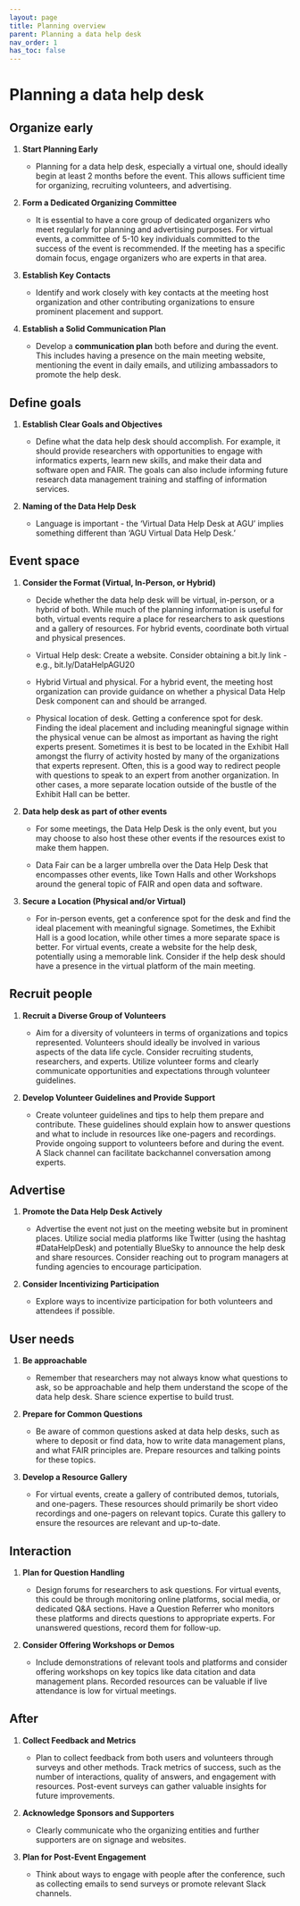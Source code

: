 ```yaml
---
layout: page
title: Planning overview
parent: Planning a data help desk
nav_order: 1
has_toc: false
---
```


# Planning a data help desk

## Organize early

<!-- prettier-ignore -->
1.  **Start Planning Early**
    -   Planning for a data help desk, especially a virtual one, should ideally
        begin at least 2 months before the event. This allows sufficient time
        for organizing, recruiting volunteers, and advertising.

1.  **Form a Dedicated Organizing Committee**
    - It is essential to have a core
    group of dedicated organizers who meet regularly for planning and
    advertising purposes. For virtual events, a committee of 5-10 key
    individuals committed to the success of the event is recommended. If the
    meeting has a specific domain focus, engage organizers who are experts in
    that area.

1.  **Establish Key Contacts**
    - Identify and work closely with key contacts at
    the meeting host organization and other contributing organizations to ensure
    prominent placement and support.

1.  **Establish a Solid Communication Plan**
    - Develop a **communication plan**
    both before and during the event. This includes having a presence on the
    main meeting website, mentioning the event in daily emails, and utilizing
    ambassadors to promote the help desk.

## Define goals

<!-- prettier-ignore -->
1.  **Establish Clear Goals and Objectives**
    -   Define what the data help desk should accomplish. For example, it should
    provide researchers with opportunities to engage with informatics experts,
    learn new skills, and make their data and software open and FAIR. The goals
    can also include informing future research data management training and
    staffing of information services.

1.  **Naming of the Data Help Desk**
    -   Language is important - the ‘Virtual Data Help Desk at AGU’ implies
        something different than ‘AGU Virtual Data Help Desk.’

## Event space

<!-- prettier-ignore -->
1.  **Consider the Format (Virtual, In-Person, or Hybrid)**
    -   Decide whether the data help desk will be virtual, in-person, or a
        hybrid of both. While much of the planning information is useful for
        both, virtual events require a place for researchers to ask questions
        and a gallery of resources. For hybrid events, coordinate both virtual
        and physical presences.

    -   Virtual Help desk: Create a website. Consider obtaining a bit.ly link -
        e.g., bit.ly/DataHelpAGU20

    -   Hybrid Virtual and physical. For a hybrid event, the meeting host
        organization can provide guidance on whether a physical Data Help Desk
        component can and should be arranged.

    -   Physical location of desk. Getting a conference spot for desk. Finding
        the ideal placement and including meaningful signage within the physical
        venue can be almost as important as having the right experts present.
        Sometimes it is best to be located in the Exhibit Hall amongst the
        flurry of activity hosted by many of the organizations that experts
        represent. Often, this is a good way to redirect people with questions
        to speak to an expert from another organization. In other cases, a more
        separate location outside of the bustle of the Exhibit Hall can be
        better.

1.  **Data help desk as part of other events**
    -   For some meetings, the Data Help Desk is the only event, but you may
        choose to also host these other events if the resources exist to make
        them happen.

    - Data Fair can be a larger umbrella over the Data Help Desk that encompasses other events, like Town Halls and other Workshops around the general topic of FAIR and open data and software.

1.  **Secure a Location (Physical and/or Virtual)**
    -   For in-person events, get a conference spot for the desk and find the
        ideal placement with meaningful signage. Sometimes, the Exhibit Hall is
        a good location, while other times a more separate space is better. For
        virtual events, create a website for the help desk, potentially using a
        memorable link. Consider if the help desk should have a presence in the
        virtual platform of the main meeting.

## Recruit people

<!-- prettier-ignore -->
1.  **Recruit a Diverse Group of Volunteers**
    -   Aim for a diversity of volunteers in terms of organizations and topics
        represented. Volunteers should ideally be involved in various aspects of
        the data life cycle. Consider recruiting students, researchers, and
        experts. Utilize volunteer forms and clearly communicate opportunities
        and expectations through volunteer guidelines.

1.  **Develop Volunteer Guidelines and Provide Support**
    -   Create volunteer guidelines and tips to help them prepare and
        contribute. These guidelines should explain how to answer questions and
        what to include in resources like one-pagers and recordings. Provide
        ongoing support to volunteers before and during the event. A Slack
        channel can facilitate backchannel conversation among experts.

## Advertise

<!-- prettier-ignore -->
1.  **Promote the Data Help Desk Actively**
    -   Advertise the event not just on the meeting website but in prominent
        places. Utilize social media platforms like Twitter (using the hashtag
        #DataHelpDesk) and potentially BlueSky to announce the help desk and
        share resources. Consider reaching out to program managers at funding
        agencies to encourage participation.

1.  **Consider Incentivizing Participation**
    -   Explore ways to incentivize participation for both volunteers and
        attendees if possible.

## User needs

<!-- prettier-ignore -->
1.  **Be approachable**
    -   Remember that researchers may not always know what questions to ask, so
        be approachable and help them understand the scope of the data help
        desk. Share science expertise to build trust.

1.  **Prepare for Common Questions**
    -   Be aware of common questions asked at data help desks, such as where to
        deposit or find data, how to write data management plans, and what FAIR
        principles are. Prepare resources and talking points for these topics.

1.  **Develop a Resource Gallery**
    -   For virtual events, create a gallery of contributed demos, tutorials,
        and one-pagers. These resources should primarily be short video
        recordings and one-pagers on relevant topics. Curate this gallery to
        ensure the resources are relevant and up-to-date.

## Interaction

<!-- prettier-ignore -->
1.  **Plan for Question Handling**
    - Design forums for researchers to ask
    questions. For virtual events, this could be through monitoring online
    platforms, social media, or dedicated Q&A sections. Have a Question Referrer
    who monitors these platforms and directs questions to appropriate experts.
    For unanswered questions, record them for follow-up.

1.  **Consider Offering Workshops or Demos**
    - Include demonstrations of relevant
    tools and platforms and consider offering workshops on key topics like data
    citation and data management plans. Recorded resources can be valuable if
    live attendance is low for virtual meetings.

## After

<!-- prettier-ignore -->
1.  **Collect Feedback and Metrics**
    -   Plan to collect feedback from both users and volunteers through surveys
        and other methods. Track metrics of success, such as the number of
        interactions, quality of answers, and engagement with resources.
        Post-event surveys can gather valuable insights for future improvements.

1.  **Acknowledge Sponsors and Supporters**
    -   Clearly communicate who the organizing entities and further supporters
        are on signage and websites.

1.  **Plan for Post-Event Engagement**
    -   Think about ways to engage with people after the conference, such as
        collecting emails to send surveys or promote relevant Slack channels.
